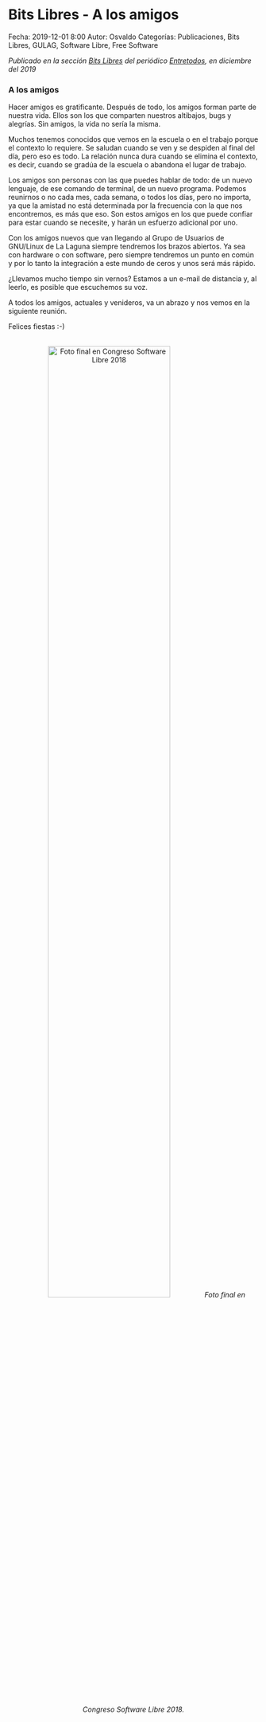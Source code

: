 Bits Libres - A los amigos
==================================

Fecha: 2019-12-01 8:00
Autor: Osvaldo
Categorías: Publicaciones, Bits Libres, GULAG, Software Libre, Free Software

_Publicado en la sección [Bits Libres](http://www.gulag.org.mx/revista/2016-05-10-Bits-Libres.html) del periódico [Entretodos](http://periodicoentretodos.com/), en diciembre del 2019_

<!-- break -->

### A los amigos

Hacer amigos es gratificante. Después de todo, los amigos forman parte de nuestra vida. Ellos son los que comparten nuestros altibajos, bugs y alegrías. Sin amigos, la vida no sería la misma.

Muchos tenemos conocidos que vemos en la escuela o en el trabajo porque el contexto lo requiere. Se saludan cuando se ven y se despiden al final del día, pero eso es todo. La relación nunca dura cuando se elimina el contexto, es decir, cuando se gradúa de la escuela o abandona el lugar de trabajo.

Los amigos son personas con las que puedes hablar de todo: de un nuevo lenguaje, de ese comando de terminal, de un nuevo programa. Podemos reunirnos o no cada mes, cada semana, o todos los días, pero no importa, ya que la amistad no está determinada por la frecuencia con la que nos encontremos, es más que eso. Son estos amigos en los que puede confiar para estar cuando se necesite, y harán un esfuerzo adicional por uno.

Con los amigos nuevos que van llegando al Grupo de Usuarios de GNU/Linux de La Laguna siempre tendremos los brazos abiertos. Ya sea con hardware o con software, pero siempre tendremos un punto en común y por lo tanto la integración a este mundo de ceros y unos será más rápido.

¿Llevamos mucho tiempo sin vernos? Estamos a un e-mail de distancia y, al leerlo, es posible que escuchemos su voz.

A todos los amigos, actuales y venideros, va un abrazo y nos vemos en la siguiente reunión.

Felices fiestas :-)

<br />
<center>
<a class="img-responsive" href="http://www.gulag.org.mx/entradas/2018-09-08-resumen-congreso-2018/Gulag-Final.jpg"><img class="img-responsive" style="width:70%;height:auto;margin-right:12px;" src="http://www.gulag.org.mx/entradas/2018-09-08-resumen-congreso-2018/Gulag-Final.jpg" alt="Foto final en Congreso Software Libre 2018" width="325" height="250"></a>
<i>Foto final en Congreso Software Libre 2018.</i>
</center>
<br />
